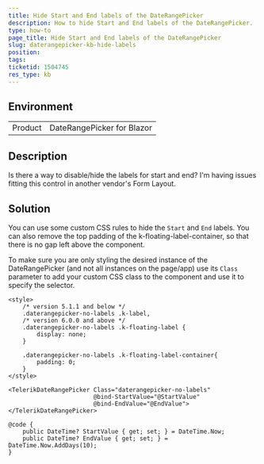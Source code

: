 ```yaml
---
title: Hide Start and End labels of the DateRangePicker
description: How to hide Start and End labels of the DateRangePicker.
type: how-to
page_title: Hide Start and End labels of the DateRangePicker
slug: daterangepicker-kb-hide-labels
position: 
tags: 
ticketid: 1504745
res_type: kb
---
```


## Environment
<table>
	<tbody>
		<tr>
			<td>Product</td>
			<td>DateRangePicker for Blazor</td>
		</tr>
	</tbody>
</table>


## Description
Is there a way to disable/hide the labels for start and end? I'm having issues fitting this control in another vendor's Form Layout.

## Solution
You can use some custom CSS rules to hide the `Start` and `End` labels. You can also remove the top padding of the k-floating-label-container, so that there is no gap left above the component.

To make sure you are only styling the desired instance of the DateRangePicker (and not all instances on the page/app) use its `Class` parameter to add your custom CSS class to the component and use it to specify the selector.

````RAZOR
<style>
    /* version 5.1.1 and below */
    .daterangepicker-no-labels .k-label,
    /* version 6.0.0 and above */
    .daterangepicker-no-labels .k-floating-label {
        display: none;
    }

    .daterangepicker-no-labels .k-floating-label-container{
        padding: 0;
    }
</style>

<TelerikDateRangePicker Class="daterangepicker-no-labels"
                        @bind-StartValue="@StartValue"
                        @bind-EndValue="@EndValue">
</TelerikDateRangePicker>

@code {
    public DateTime? StartValue { get; set; } = DateTime.Now;
    public DateTime? EndValue { get; set; } = DateTime.Now.AddDays(10);
}
````

